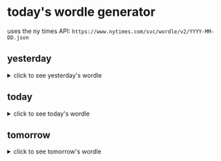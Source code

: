 # today's wordle generator

uses the ny times API: `https://www.nytimes.com/svc/wordle/v2/YYYY-MM-DD.json`

## yesterday

<details>
    <summary>click to see yesterday's wordle</summary>

    vixen

</details>

## today

<details>
    <summary>click to see today's wordle</summary>

    bilge

</details>

## tomorrow

<details>
    <summary>click to see tomorrow's wordle</summary>

    ghost

</details>
